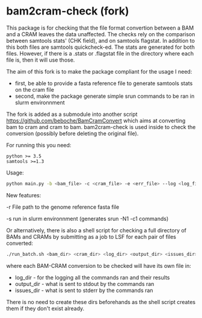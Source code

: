 
# bam2cram-check (fork)

This package is for checking that the file format convertion between a BAM and a CRAM leaves the data unaffected. The checks rely on the comparison between samtools stats' (CHK field), and on samtools flagstat. In addition to this both files are samtools quickcheck-ed. The stats are generated for both files. However, if there is a .stats or .flagstat file in the directory where each file is, then it will use those.

The aim of this fork is to make the package compliant for the usage I need:
- first, be able to provide a fasta reference file to generate samtools stats on the cram file
- second, make the package generate simple srun commands to be ran in slurm environnment

The fork is added as a submodule into another script https://github.com/beboche/BamCramConvert which aims at converting bam to cram and cram to bam. bam2cram-check is used inside to check the conversion (possibly before deleting the original file).

For running this you need:
```
python >= 3.5
samtools >=1.3
```

Usage:
```bash
python main.py -b <bam_file> -c <cram_file> -e <err_file> --log <log_file> -s -r <ref_file>
```
New features:

-r          File path to the genome reference fasta file

-s          run in slurm environnment (generates srun -N1 -c1 commands)


Or alternatively, there is also a shell script for checking a full directory of BAMs and CRAMs by submitting as a job to LSF for each pair of files converted:
```bash
./run_batch.sh <bam_dir> <cram_dir> <log_dir> <output_dir> <issues_dir>
```
where each BAM-CRAM conversion to be checked will have its own file in:
- log_dir - for the logging all the commands ran and their results
- output_dir - what is sent to stdout by the commands ran
- issues_dir - what is sent to stderr by the commands ran

There is no need to create these dirs beforehands as the shell script creates them if they don't exist already.
